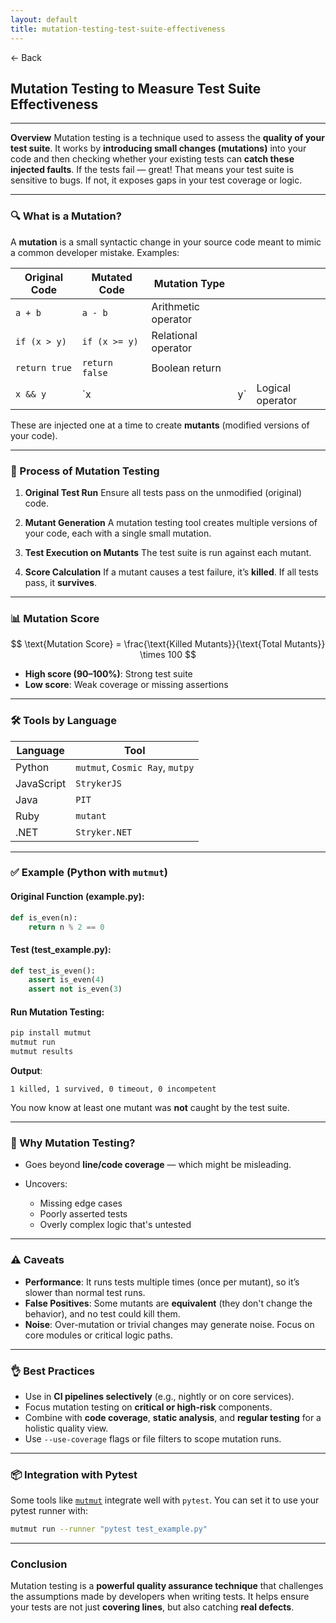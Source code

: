 ```yaml
---
layout: default
title: mutation-testing-test-suite-effectiveness
---
```


<a href="https://anish7600.github.io/technical-writeups" style="text-decoration: none;">← Back</a>


## Mutation Testing to Measure Test Suite Effectiveness

---

**Overview**
Mutation testing is a technique used to assess the **quality of your test suite**. It works by **introducing small changes (mutations)** into your code and then checking whether your existing tests can **catch these injected faults**. If the tests fail — great! That means your test suite is sensitive to bugs. If not, it exposes gaps in your test coverage or logic.

---

### 🔍 What is a Mutation?

A **mutation** is a small syntactic change in your source code meant to mimic a common developer mistake. Examples:

| Original Code | Mutated Code   | Mutation Type       |     |                  |
| ------------- | -------------- | ------------------- | --- | ---------------- |
| `a + b`       | `a - b`        | Arithmetic operator |     |                  |
| `if (x > y)`  | `if (x >= y)`  | Relational operator |     |                  |
| `return true` | `return false` | Boolean return      |     |                  |
| `x && y`      | \`x            |                     | y\` | Logical operator |

These are injected one at a time to create **mutants** (modified versions of your code).

---

### 🧪 Process of Mutation Testing

1. **Original Test Run**
   Ensure all tests pass on the unmodified (original) code.

2. **Mutant Generation**
   A mutation testing tool creates multiple versions of your code, each with a single small mutation.

3. **Test Execution on Mutants**
   The test suite is run against each mutant.

4. **Score Calculation**
   If a mutant causes a test failure, it’s **killed**. If all tests pass, it **survives**.

---

### 📊 Mutation Score

$$
\text{Mutation Score} = \frac{\text{Killed Mutants}}{\text{Total Mutants}} \times 100
$$

* **High score (90–100%)**: Strong test suite
* **Low score**: Weak coverage or missing assertions

---

### 🛠 Tools by Language

| Language   | Tool                            |
| ---------- | ------------------------------- |
| Python     | `mutmut`, `Cosmic Ray`, `mutpy` |
| JavaScript | `StrykerJS`                     |
| Java       | `PIT`                           |
| Ruby       | `mutant`                        |
| .NET       | `Stryker.NET`                   |

---

### ✅ Example (Python with `mutmut`)

#### Original Function (example.py):

```python
def is_even(n):
    return n % 2 == 0
```

#### Test (test\_example.py):

```python
def test_is_even():
    assert is_even(4)
    assert not is_even(3)
```

#### Run Mutation Testing:

```bash
pip install mutmut
mutmut run
mutmut results
```

**Output**:

```
1 killed, 1 survived, 0 timeout, 0 incompetent
```

You now know at least one mutant was **not** caught by the test suite.

---

### 🧠 Why Mutation Testing?

* Goes beyond **line/code coverage** — which might be misleading.
* Uncovers:

  * Missing edge cases
  * Poorly asserted tests
  * Overly complex logic that's untested

---

### ⚠️ Caveats

* **Performance**: It runs tests multiple times (once per mutant), so it’s slower than normal test runs.
* **False Positives**: Some mutants are **equivalent** (they don't change the behavior), and no test could kill them.
* **Noise**: Over-mutation or trivial changes may generate noise. Focus on core modules or critical logic paths.

---

### 👌 Best Practices

* Use in **CI pipelines selectively** (e.g., nightly or on core services).
* Focus mutation testing on **critical or high-risk** components.
* Combine with **code coverage**, **static analysis**, and **regular testing** for a holistic quality view.
* Use `--use-coverage` flags or file filters to scope mutation runs.

---

### 📦 Integration with Pytest

Some tools like [`mutmut`](https://github.com/boxed/mutmut) integrate well with `pytest`. You can set it to use your pytest runner with:

```bash
mutmut run --runner "pytest test_example.py"
```

---

### Conclusion

Mutation testing is a **powerful quality assurance technique** that challenges the assumptions made by developers when writing tests. It helps ensure your tests are not just **covering lines**, but also catching **real defects**.

